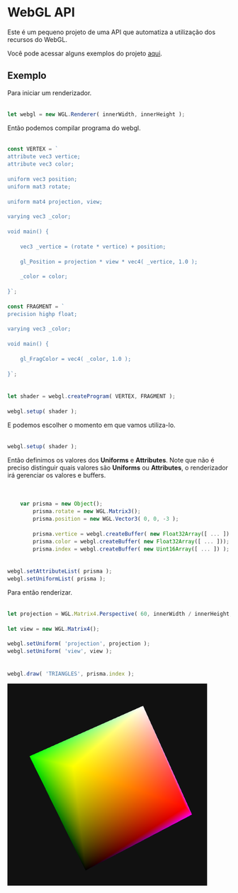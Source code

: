 
# WebGL API 

Este é um pequeno projeto de uma API que automatiza a utilização dos recursos do WebGL.

Você pode acessar alguns exemplos do projeto [aqui](https://docs/index.html).

## Exemplo

Para iniciar um renderizador.

```javascript

let webgl = new WGL.Renderer( innerWidth, innerHeight );

```

Então podemos compilar programa do webgl.

```javascript

const VERTEX = `
attribute vec3 vertice;
attribute vec3 color;

uniform vec3 position;
uniform mat3 rotate;

uniform mat4 projection, view;

varying vec3 _color;

void main() {

	vec3 _vertice = (rotate * vertice) + position;

	gl_Position = projection * view * vec4( _vertice, 1.0 );
	
	_color = color;
	
}`;

const FRAGMENT = `
precision highp float;

varying vec3 _color;

void main() {

	gl_FragColor = vec4( _color, 1.0 );

}`;


let shader = webgl.createProgram( VERTEX, FRAGMENT );

webgl.setup( shader );

```

E podemos escolher o momento em que vamos utiliza-lo.

```javascript

webgl.setup( shader );

```

Então definimos os valores dos **Uniforms** e **Attributes**.
Note que não é preciso distinguir quais valores são **Uniforms** ou **Attributes**,
o renderizador irá gerenciar os valores e buffers.

```javascript


	var prisma = new Object();
		prisma.rotate = new WGL.Matrix3();
		prisma.position = new WGL.Vector3( 0, 0, -3 );

		prisma.vertice = webgl.createBuffer( new Float32Array([ ... ]) );
		prisma.color = webgl.createBuffer( new Float32Array([ ... ]));
		prisma.index = webgl.createBuffer( new Uint16Array([ ... ]) );


webgl.setAttributeList( prisma );
webgl.setUniformList( prisma );

```

Para então renderizar.

```javascript

let projection = WGL.Matrix4.Perspective( 60, innerWidth / innerHeight, .01, 1000 );

let view = new WGL.Matrix4();

webgl.setUniform( 'projection', projection );
webgl.setUniform( 'view', view );


webgl.draw( 'TRIANGLES', prisma.index );

```


![](docs/images/prism.png)
